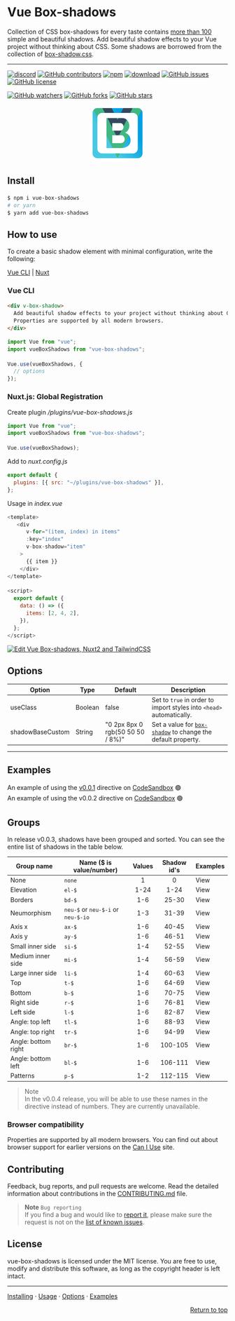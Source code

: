 # Vue Box-shadows

Collection of CSS box-shadows for every taste contains [more than 100](#groups) simple and beautiful shadows. Add beautiful shadow effects to your Vue project without thinking about CSS. Some shadows are borrowed from the collection of [box-shadow.css][bsh-repo].

---

[![discord][discord-img]][discord]
[![GitHub contributors][contributors-img]][contributors]
[![npm][npm-img]][npm]
[![download][download-img]][download]
[![GitHub issues][issues-img]][issues]
[![GitHub license][license-img]][license]

[![GitHub watchers](https://img.shields.io/github/watchers/andrejsharapov/vue-box-shadows?style=social)][watchers]
[![GitHub forks](https://img.shields.io/github/forks/andrejsharapov/vue-box-shadows.svg?style=social&)][forks]
[![GitHub stars](https://img.shields.io/github/stars/andrejsharapov/vue-box-shadows.svg?style=social)][stars]

<p align="center">
<img alt="vue-box-shadows" width="128" height="128" src="https://raw.githubusercontent.com/andrejsharapov/vue-box-shadows/master/src/logo.png">
</p>

## Install

```bash
$ npm i vue-box-shadows
# or yarn
$ yarn add vue-box-shadows
```

## How to use

To create a basic shadow element with minimal configuration, write the following:

[Vue CLI](#vue-cli) | [Nuxt](#nuxtjs-global-registration)

### Vue CLI

```html
<div v-box-shadow>
  Add beautiful shadow effects to your project without thinking about CSS.
  Properties are supported by all modern browsers.
</div>
```

```js
import Vue from "vue";
import vueBoxShadows from "vue-box-shadows";

Vue.use(vueBoxShadows, {
  // options
});
```

### Nuxt.js: Global Registration

Create plugin _/plugins/vue-box-shadows.js_

```js
import Vue from "vue";
import vueBoxShadows from "vue-box-shadows";

Vue.use(vueBoxShadows);
```

Add to _nuxt.config.js_

```js
export default {
  plugins: [{ src: "~/plugins/vue-box-shadows" }],
};
```

Usage in _index.vue_

```js
<template>
   <div
      v-for="(item, index) in items"
      :key="index"
      v-box-shadow="item"
    >
      {{ item }}
    </div>
</template>

<script>
  export default {
    data: () => ({
      items: [2, 4, 2],
    }),
  };
</script>
```

[![Edit Vue Box-shadows, Nuxt2 and TailwindCSS](https://codesandbox.io/static/img/play-codesandbox.svg)](https://codesandbox.io/s/vue-box-shadows-nuxt2-and-tailwindcss-db9968?fontsize=14&hidenavigation=1&theme=dark)

## Options

| Option           | Type    | Default                          | Description                                                          |
| ---------------- | ------- | -------------------------------- | -------------------------------------------------------------------- |
| useClass         | Boolean | false                            | Set to `true` in order to import styles into `<head>` automatically. |
| shadowBaseCustom | String  | "0 2px 8px 0 rgb(50 50 50 / 8%)" | Set a value for [`box-shadow`][docs] to change the default property. |

---

## Examples

An example of using the [v0.0.1](https://github.com/andrejsharapov/vue-box-shadows/discussions/7#discussioncomment-3175104) directive on [CodeSandbox][codesandbox-01] :green_circle:  
An example of using the v0.0.2 directive on [CodeSandbox][codesandbox-02] :green_circle:

## Groups

In release v0.0.3, shadows have been grouped and sorted. You can see the entire list of shadows in the table below.

| Group name          | Name ($ is value/number)           | Values | Shadow id's | Examples |
| ------------------- | ---------------------------------- | :----: | :---------: | -------- |
| None                | `none`                             |   1    |      0      | View     |
| Elevation           | `el-$`                             |  1-24  |    1-24     | View     |
| Borders             | `bd-$`                             |  1-6   |    25-30    | View     |
| Neumorphism         | `neu-$` or `neu-$-i` or `neu-$-io` |  1-3   |    31-39    | View     |
| Axis x              | `ax-$`                             |  1-6   |    40-45    | View     |
| Axis y              | `ay-$`                             |  1-6   |    46-51    | View     |
| Small inner side    | `si-$`                             |  1-4   |    52-55    | View     |
| Medium inner side   | `mi-$`                             |  1-4   |    56-59    | View     |
| Large inner side    | `li-$`                             |  1-4   |    60-63    | View     |
| Top                 | `t-$`                              |  1-6   |    64-69    | View     |
| Bottom              | `b-$`                              |  1-6   |    70-75    | View     |
| Right side          | `r-$`                              |  1-6   |    76-81    | View     |
| Left side           | `l-$`                              |  1-6   |    82-87    | View     |
| Angle: top left     | `tl-$`                             |  1-6   |    88-93    | View     |
| Angle: top right    | `tr-$`                             |  1-6   |    94-99    | View     |
| Angle: bottom right | `br-$`                             |  1-6   |   100-105   | View     |
| Angle: bottom left  | `bl-$`                             |  1-6   |   106-111   | View     |
| Patterns            | `p-$`                              |  1-2   |   112-115   | View     |

> Note  
> In the v0.0.4 release, you will be able to use these names in the directive instead of numbers. They are currently unavailable.

### Browser compatibility

Properties are supported by all modern browsers. You can find out about browser support for earlier versions on the [Can I Use][caniuse] site.

## Contributing

Feedback, bug reports, and pull requests are welcome. Read the detailed information about contributions in the [CONTRIBUTING.md][contributing] file.

> **Note** `Bug reporting`  
> If you find a bug and would like to [report it][bug-report], please make sure the request is not on the [list of known issues][bugs].

## License

vue-box-shadows is licensed under the MIT license. You are free to use, modify and distribute this software, as long as the copyright header is left intact.

---

[Installing](#install) · [Usage](#how-to-use) · [Options](#options) · [Examples](#examples)

<p align="right">
<a href="#vue-box-shadows">Return to top</a>
</p>

[bsh-repo]: https://github.com/madeas/box-shadows.css
[codesandbox-01]: https://codesandbox.io/s/vue-box-shadows-0-0-1-ukvpi1
[codesandbox-02]: https://codesandbox.io/s/vue-box-shadows-0-0-2-j5fx1i
[caniuse]: https://caniuse.com/?search=box-shadow

<!--  -->

[docs]: https://developer.mozilla.org/en-US/docs/Web/CSS/box-shadow
[contributing]: https://github.com/andrejsharapov/vue-box-shadows/blob/master/CONTRIBUTING.md
[testing]: https://github.com/andrejsharapov/vue-box-shadows/discussions/8
[bugs]: https://github.com/andrejsharapov/vue-box-shadows/issues?q=is%3Aissue+is%3Aopen+sort%3Aupdated-desc+label%3ABugfix
[bug-report]: https://github.com/andrejsharapov/vue-box-shadows/issues/new?labels=Bug+report&template=bug_report.md+

<!--  -->

[discord]: https://discord.gg/XtT4Hdf3
[discord-img]: https://img.shields.io/badge/discord-channel-5865f2.svg

<!--  -->

[npm]: https://www.npmjs.com/package/vue-box-shadows
[npm-img]: https://img.shields.io/npm/v/vue-box-shadows?color=c53635
[download]: https://npm-stat.com/charts.html?package=vue-box-shadows
[download-img]: https://img.shields.io/npm/dm/vue-box-shadows.svg
[license]: https://github.com/andrejsharapov/vue-box-shadows/blob/master/LICENSE
[license-img]: https://img.shields.io/github/license/andrejsharapov/vue-box-shadows.svg
[issues]: https://github.com/andrejsharapov/vue-box-shadows/issues/
[issues-img]: https://img.shields.io/github/issues/andrejsharapov/vue-box-shadows.svg
[contributors]: https://github.com/andrejsharapov/vue-box-shadows/graphs/contributors/
[contributors-img]: https://img.shields.io/github/contributors/andrejsharapov/vue-box-shadows?color=fd7e17

<!--  -->

[watchers]: https://github.com/andrejsharapov/vue-box-shadows/watchers/
[forks]: https://github.com/andrejsharapov/vue-box-shadows/network/
[stars]: https://github.com/andrejsharapov/vue-box-shadows/stargazers/
